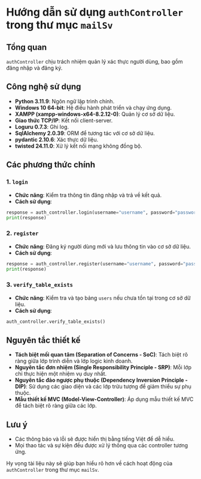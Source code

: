# Hướng dẫn sử dụng `authController` trong thư mục `mailSv`

## Tổng quan
`authController` chịu trách nhiệm quản lý xác thực người dùng, bao gồm đăng nhập và đăng ký.

## Công nghệ sử dụng
- **Python 3.11.9**: Ngôn ngữ lập trình chính.
- **Windows 10 64-bit**: Hệ điều hành phát triển và chạy ứng dụng.
- **XAMPP (xampp-windows-x64-8.2.12-0)**: Quản lý cơ sở dữ liệu.
- **Giao thức TCP/IP**: Kết nối client-server.
- **Loguru 0.7.3**: Ghi log.
- **SqlAlchemy 2.0.39**: ORM để tương tác với cơ sở dữ liệu.
- **pydantic 2.10.6**: Xác thực dữ liệu.
- **twisted 24.11.0**: Xử lý kết nối mạng không đồng bộ.

## Các phương thức chính

### 1. `login`
- **Chức năng**: Kiểm tra thông tin đăng nhập và trả về kết quả.
- **Cách sử dụng**:
```python
response = auth_controller.login(username="username", password="password")
print(response)
```

### 2. `register`
- **Chức năng**: Đăng ký người dùng mới và lưu thông tin vào cơ sở dữ liệu.
- **Cách sử dụng**:
```python
response = auth_controller.register(username="username", password="password")
print(response)
```

### 3. `verify_table_exists`
- **Chức năng**: Kiểm tra và tạo bảng `users` nếu chưa tồn tại trong cơ sở dữ liệu.
- **Cách sử dụng**:
```python
auth_controller.verify_table_exists()
```

## Nguyên tắc thiết kế
- **Tách biệt mối quan tâm (Separation of Concerns - SoC)**: Tách biệt rõ ràng giữa lớp trình diễn và lớp logic kinh doanh.
- **Nguyên tắc đơn nhiệm (Single Responsibility Principle - SRP)**: Mỗi lớp chỉ thực hiện một nhiệm vụ duy nhất.
- **Nguyên tắc đảo ngược phụ thuộc (Dependency Inversion Principle - DIP)**: Sử dụng các giao diện và các lớp trừu tượng để giảm thiểu sự phụ thuộc.
- **Mẫu thiết kế MVC (Model-View-Controller)**: Áp dụng mẫu thiết kế MVC để tách biệt rõ ràng giữa các lớp.

## Lưu ý
- Các thông báo và lỗi sẽ được hiển thị bằng tiếng Việt để dễ hiểu.
- Mọi thao tác và sự kiện đều được xử lý thông qua các controller tương ứng.

Hy vọng tài liệu này sẽ giúp bạn hiểu rõ hơn về cách hoạt động của `authController` trong thư mục `mailSv`.
